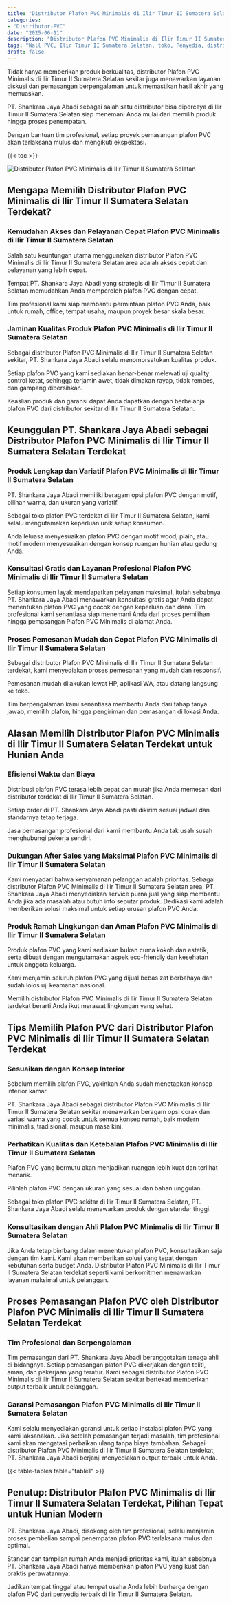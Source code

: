 ```yaml
---
title: "Distributor Plafon PVC Minimalis di Ilir Timur II Sumatera Selatan"
categories: 
- "Distributor-PVC"
date: "2025-06-11"
description: "Distributor Plafon PVC Minimalis di Ilir Timur II Sumatera Selatan bagi tempat tinggal, office, serta toko. Panel berkualitas, pilihan motif, warna menarik, beserta jasa instalasi oleh tenaga ahli profesional serta garansi resmi!|Servis penyediaan Plafon PVC Minimalis di Ilir Timur II Sumatera Selatan bagi keperluan rumah, office, maupun gerai, beserta material unggulan dan pemasangan oleh tim berpengalaman serta jaminan resmi.|Alternatif Plafon PVC Minimalis di Ilir Timur II Sumatera Selatan yang terpercaya bagi rumah, kantor, serta gerai, dengan produk berkualitas dan penempatan oleh teknisi profesional serta garansi resmi.|Penyediaan Plafon PVC Minimalis di Ilir Timur II Sumatera Selatan bagi rumah, kantor, dan gerai, dengan panel berkualitas dan penempatan dikerjakan oleh tenaga ahli profesional, dilengkapi dengan kepastian resmi.}"
tags: "Wall PVC, Ilir Timur II Sumatera Selatan, toko, Penyedia, distributor"
draft: false
---
```


Tidak hanya memberikan produk berkualitas, distributor Plafon PVC Minimalis di Ilir Timur II Sumatera Selatan sekitar juga menawarkan layanan diskusi dan pemasangan berpengalaman untuk memastikan hasil akhir yang memuaskan.

PT. Shankara Jaya Abadi sebagai salah satu distributor bisa dipercaya di Ilir Timur II Sumatera Selatan siap menemani Anda mulai dari memilih produk hingga proses penempatan.

Dengan bantuan tim profesional, setiap proyek pemasangan plafon PVC akan terlaksana mulus dan mengikuti ekspektasi.

{{< toc >}}

![Distributor Plafon PVC Minimalis di Ilir Timur II Sumatera Selatan](/images/Distributor-PVC/Distributor-Plafon-PVC-Minimalis-di-Ilir-Timur-II-Sumatera-Selatan.png)


## Mengapa Memilih Distributor Plafon PVC Minimalis di Ilir Timur II Sumatera Selatan Terdekat?

### Kemudahan Akses dan Pelayanan Cepat Plafon PVC Minimalis di Ilir Timur II Sumatera Selatan

Salah satu keuntungan utama menggunakan distributor Plafon PVC Minimalis di Ilir Timur II Sumatera Selatan area adalah akses cepat dan pelayanan yang lebih cepat.

Tempat PT. Shankara Jaya Abadi yang strategis di Ilir Timur II Sumatera Selatan memudahkan Anda memperoleh plafon PVC dengan cepat.

Tim profesional kami siap membantu permintaan plafon PVC Anda, baik untuk rumah, office, tempat usaha, maupun proyek besar skala besar.

### Jaminan Kualitas Produk Plafon PVC Minimalis di Ilir Timur II Sumatera Selatan

Sebagai distributor Plafon PVC Minimalis di Ilir Timur II Sumatera Selatan sekitar, PT. Shankara Jaya Abadi selalu menomorsatukan kualitas produk.

Setiap plafon PVC yang kami sediakan benar-benar melewati uji quality control ketat, sehingga terjamin awet, tidak dimakan rayap, tidak rembes, dan gampang dibersihkan.

Keaslian produk dan garansi dapat Anda dapatkan dengan berbelanja plafon PVC dari distributor sekitar di Ilir Timur II Sumatera Selatan.

## Keunggulan PT. Shankara Jaya Abadi sebagai Distributor Plafon PVC Minimalis di Ilir Timur II Sumatera Selatan Terdekat

### Produk Lengkap dan Variatif Plafon PVC Minimalis di Ilir Timur II Sumatera Selatan

PT. Shankara Jaya Abadi memiliki beragam opsi plafon PVC dengan motif, pilihan warna, dan ukuran yang variatif.

Sebagai toko plafon PVC terdekat di Ilir Timur II Sumatera Selatan, kami selalu mengutamakan keperluan unik setiap konsumen.

Anda leluasa menyesuaikan plafon PVC dengan motif wood, plain, atau motif modern menyesuaikan dengan konsep ruangan hunian atau gedung Anda.

### Konsultasi Gratis dan Layanan Profesional Plafon PVC Minimalis di Ilir Timur II Sumatera Selatan

Setiap konsumen layak mendapatkan pelayanan maksimal, itulah sebabnya PT. Shankara Jaya Abadi menawarkan konsultasi gratis agar Anda dapat menentukan plafon PVC yang cocok dengan keperluan dan dana. Tim profesional kami senantiasa siap menemani Anda dari proses pemilihan hingga pemasangan Plafon PVC Minimalis di alamat Anda.

### Proses Pemesanan Mudah dan Cepat Plafon PVC Minimalis di Ilir Timur II Sumatera Selatan

Sebagai distributor Plafon PVC Minimalis di Ilir Timur II Sumatera Selatan terdekat, kami menyediakan proses pemesanan yang mudah dan responsif.

Pemesanan mudah dilakukan lewat HP, aplikasi WA, atau datang langsung ke toko.

Tim berpengalaman kami senantiasa membantu Anda dari tahap tanya jawab, memilih plafon, hingga pengiriman dan pemasangan di lokasi Anda.

## Alasan Memilih Distributor Plafon PVC Minimalis di Ilir Timur II Sumatera Selatan Terdekat untuk Hunian Anda

### Efisiensi Waktu dan Biaya

Distribusi plafon PVC terasa lebih cepat dan murah jika Anda memesan dari distributor terdekat di Ilir Timur II Sumatera Selatan.

Setiap order di PT. Shankara Jaya Abadi pasti dikirim sesuai jadwal dan standarnya tetap terjaga.

Jasa pemasangan profesional dari kami membantu Anda tak usah susah menghubungi pekerja sendiri.

### Dukungan After Sales yang Maksimal Plafon PVC Minimalis di Ilir Timur II Sumatera Selatan

Kami menyadari bahwa kenyamanan pelanggan adalah prioritas. Sebagai distributor Plafon PVC Minimalis di Ilir Timur II Sumatera Selatan area, PT. Shankara Jaya Abadi menyediakan service purna jual yang siap membantu Anda jika ada masalah atau butuh info seputar produk. Dedikasi kami adalah memberikan solusi maksimal untuk setiap urusan plafon PVC Anda.

### Produk Ramah Lingkungan dan Aman Plafon PVC Minimalis di Ilir Timur II Sumatera Selatan

Produk plafon PVC yang kami sediakan bukan cuma kokoh dan estetik, serta dibuat dengan mengutamakan aspek eco-friendly dan kesehatan untuk anggota keluarga.

Kami menjamin seluruh plafon PVC yang dijual bebas zat berbahaya dan sudah lolos uji keamanan nasional.

Memilih distributor Plafon PVC Minimalis di Ilir Timur II Sumatera Selatan terdekat berarti Anda ikut merawat lingkungan yang sehat.

## Tips Memilih Plafon PVC dari Distributor Plafon PVC Minimalis di Ilir Timur II Sumatera Selatan Terdekat

### Sesuaikan dengan Konsep Interior

Sebelum memilih plafon PVC, yakinkan Anda sudah menetapkan konsep interior kamar.

PT. Shankara Jaya Abadi sebagai distributor Plafon PVC Minimalis di Ilir Timur II Sumatera Selatan sekitar menawarkan beragam opsi corak dan variasi warna yang cocok untuk semua konsep rumah, baik modern minimalis, tradisional, maupun masa kini.

### Perhatikan Kualitas dan Ketebalan Plafon PVC Minimalis di Ilir Timur II Sumatera Selatan

Plafon PVC yang bermutu akan menjadikan ruangan lebih kuat dan terlihat menarik.

Pilihlah plafon PVC dengan ukuran yang sesuai dan bahan unggulan.

Sebagai toko plafon PVC sekitar di Ilir Timur II Sumatera Selatan, PT. Shankara Jaya Abadi selalu menawarkan produk dengan standar tinggi.

### Konsultasikan dengan Ahli Plafon PVC Minimalis di Ilir Timur II Sumatera Selatan

Jika Anda tetap bimbang dalam menentukan plafon PVC, konsultasikan saja dengan tim kami. Kami akan memberikan solusi yang tepat dengan kebutuhan serta budget Anda. Distributor Plafon PVC Minimalis di Ilir Timur II Sumatera Selatan terdekat seperti kami berkomitmen menawarkan layanan maksimal untuk pelanggan.

## Proses Pemasangan Plafon PVC oleh Distributor Plafon PVC Minimalis di Ilir Timur II Sumatera Selatan Terdekat

### Tim Profesional dan Berpengalaman

Tim pemasangan dari PT. Shankara Jaya Abadi beranggotakan tenaga ahli di bidangnya. Setiap pemasangan plafon PVC dikerjakan dengan teliti, aman, dan pekerjaan yang teratur. Kami sebagai distributor Plafon PVC Minimalis di Ilir Timur II Sumatera Selatan sekitar bertekad memberikan output terbaik untuk pelanggan.

### Garansi Pemasangan Plafon PVC Minimalis di Ilir Timur II Sumatera Selatan

Kami selalu menyediakan garansi untuk setiap instalasi plafon PVC yang kami laksanakan. Jika setelah pemasangan terjadi masalah, tim profesional kami akan mengatasi perbaikan ulang tanpa biaya tambahan. Sebagai distributor Plafon PVC Minimalis di Ilir Timur II Sumatera Selatan terdekat, PT. Shankara Jaya Abadi berjanji menyediakan output terbaik untuk Anda.

{{< table-tables table="table1" >}}

## Penutup: Distributor Plafon PVC Minimalis di Ilir Timur II Sumatera Selatan Terdekat, Pilihan Tepat untuk Hunian Modern

PT. Shankara Jaya Abadi, disokong oleh tim profesional, selalu menjamin proses pembelian sampai penempatan plafon PVC terlaksana mulus dan optimal.

Standar dan tampilan rumah Anda menjadi prioritas kami, itulah sebabnya PT. Shankara Jaya Abadi hanya memberikan plafon PVC yang kuat dan praktis perawatannya.

Jadikan tempat tinggal atau tempat usaha Anda lebih berharga dengan plafon PVC dari penyedia terbaik di Ilir Timur II Sumatera Selatan.